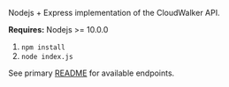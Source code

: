 Nodejs + Express implementation of the CloudWalker API.

**Requires:** Nodejs >= 10.0.0

1. `npm install`
2. `node index.js`

See primary [README](/README.md) for available endpoints.
